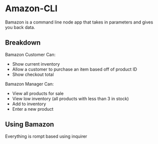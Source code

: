 # Amazon-CLI
 
Bamazon is a command line node app that takes in parameters and gives you back data.


## Breakdown
Bamazon Customer Can:
 - Show current inventory
 - Allow a customer to purchase an item based off of product ID
 - Show checkout total

Bamazon Manager Can:
 - View all products for sale
 - View low inventory (all products with less than 3 in stock)
 - Add to inventory
 - Enter a new product

## Using Bamazon
Everything is rompt based using inquirer